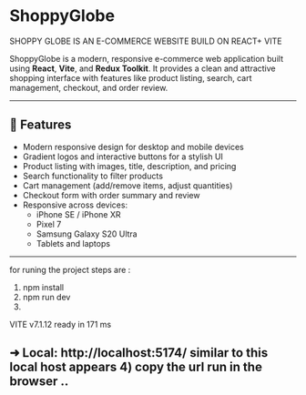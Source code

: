 # ShoppyGlobe
SHOPPY GLOBE IS AN E-COMMERCE WEBSITE BUILD ON REACT+ VITE 


ShoppyGlobe is a modern, responsive e-commerce web application built using **React**, **Vite**, and **Redux Toolkit**. It provides a clean and attractive shopping interface with features like product listing, search, cart management, checkout, and order review.

---

## 🌟 Features

- Modern responsive design for desktop and mobile devices
- Gradient logos and interactive buttons for a stylish UI
- Product listing with images, title, description, and pricing
- Search functionality to filter products
- Cart management (add/remove items, adjust quantities)
- Checkout form with order summary and review
- Responsive across devices:
  - iPhone SE / iPhone XR
  - Pixel 7
  - Samsung Galaxy S20 Ultra
  - Tablets and laptops

---

for runing the project steps are :
1) npm install
2) npm run dev 
3) 
  VITE v7.1.12  ready in 171 ms

  ➜  Local:   http://localhost:5174/ similar to this local host appears 
4) copy the url run in the browser ..
--------
